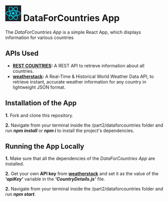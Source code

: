 <h1>
<img src="https://raw.githubusercontent.com/katerina-tziala/fullstackopen2019/master/documentation_images/react_logo.png" alt="react logo" width="50" height="50">
DataForCountries App<br/>
</h1>

The *DataForCountries App* is a simple React App, which displays information for various countries


## APIs Used

* [**REST COUNTRIES**](https://restcountries.eu)**:** A REST API to retrieve information about all countries.
* [**weatherstack**](https://weatherstack.com/)**:** A Real-Time & Historical World Weather Data API, to retrieve instant, accurate weather information for any country in lightweight JSON format.


## Installation of the App
**1.** Fork and clone this repository.

**2.** Navigate from your terminal inside the /part2/dataforcountries folder and run ***npm install*** or ***npm i*** to install the project's dependencies.

## Running the App Locally
**1.** Make sure that all the dependencies of the *DataForCountries App* are installed.

**2.** Get your own **API key** from [**weatherstack**](https://weatherstack.com/) and set it as the value of the ***'apiKey'*** variable in the ***'CountryDetails.js'*** file.<br/>


**2.** Navigate from your terminal inside the /part2/dataforcountries folder and run ***npm start***.
